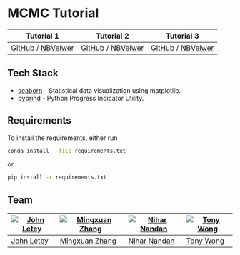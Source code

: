 # MCMC Tutorial

| Tutorial 1 | Tutorial 2 | Tutorial 3 |
|:----------:|:----------:|:----------:|
| [GitHub](https://github.com/MingxuanZhang/MCMC_Tutorial/blob/master/tutorial/part1/mcmc_tutorial_part1_new_version.ipynb) / [NBVeiwer](https://nbviewer.jupyter.org/github/MingxuanZhang/MCMC_Tutorial/blob/master/tutorial/part1/mcmc_tutorial_part1_new_version.ipynb) | [GitHub](https://github.com/MingxuanZhang/MCMC_Tutorial/blob/master/tutorial/part2/mcmc_tutorial_part2.ipynb) / [NBVeiwer](https://nbviewer.jupyter.org/github/MingxuanZhang/MCMC_Tutorial/blob/master/tutorial/part2/mcmc_tutorial_part2.ipynb) | [GitHub](https://github.com/MingxuanZhang/MCMC_Tutorial/blob/master/tutorial/part3/mcmc_tutorial_part3.ipynb) / [NBVeiwer](https://nbviewer.jupyter.org/github/MingxuanZhang/MCMC_Tutorial/blob/master/tutorial/part3/mcmc_tutorial_part3.ipynb) |

## Tech Stack

- [seaborn](https://github.com/mwaskom/seaborn) - Statistical data visualization using matplotlib.
- [pyprind](https://github.com/rasbt/pyprind) - Python Progress Indicator Utility.

## Requirements

To install the requirements, either run

```sh
conda install --file requirements.txt
```

or

```sh
pip install -r requirements.txt
```

## Team
[![John Letey](https://github.com/johnletey.png)](https://github.com/johnletey) | [![Mingxuan Zhang](https://github.com/MingxuanZhang.png)](https://github.com/MingxuanZhang) | [![Nihar Nandan](https://github.com/NiharNandan.png)](https://github.com/NiharNandan) | [![Tony Wong](https://github.com/tonyewong.png)](https://github.com/tonyewong)
---|---|---|---
[John Letey](https://github.com/johnletey) | [Mingxuan Zhang](https://github.com/MingxuanZhang) | [Nihar Nandan](https://github.com/NiharNandan) | [Tony Wong](https://github.com/tonyewong)
